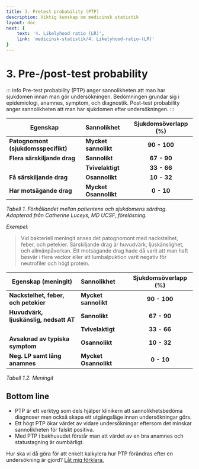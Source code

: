 ```yaml
---
title: 3. Pretest probability (PTP)
description: Viktig kunskap om medicinsk statistik
layout: doc
next: {
    text: '4. Likelyhood ratio (LR)',
    link: 'medicinsk-statistik/4. Likelyhood-ratio-(LR)'
}
---
```


# 3. Pre-/post-test probability

::: info Pre-test probability (PTP) anger sannolikheten att man har sjukdomen innan man gör undersökningen. Bedömningen grundar sig i epidemiologi, anamnes, symptom, och diagnostik. Post-test probability anger sannolikheten att man har sjukdomen efter undersökningen. 
:::



| Egenskap                                             | Sannolikhet                           | Sjukdomsöverlapp (%)    |
| -------------                                        | :-----------                          | :--------------------:      |
| <pu>**Patognomont (sjukdomsspecifikt)** </pu>        | <pu>**Mycket sannolikt**  </pu>        | <pu> **90 - 100** </pu>     |
| <bl2>**Flera särskiljande drag** </bl2>              | <bl2>**Sannolikt**   </bl2>            | <bl2> **67 - 90** </bl2>    |
|                                                      |<gr> **Tvivelaktigt**  </gr>            | <gr> **33 - 66** </gr>      |
| <re>**Få särskiljande drag**   </re>                 |<re> **Osannolikt**   </re>             | <re> **10 - 32**</re>       |
| <re2>**Har motsägande drag** </re2>                  | <re2>**Mycket Osannolikt** </re2>      | <re2> **0 - 10** </re2>     |

_Tabell 1. Förhållandet mellan patientens och sjukdomens särdrag. Adapterad från Catherine Luceys, MD UCSF, föreläsning._

_Exempel:_

> <bl> Vid bakteriell meningit anses det patognomont med nackstelhet, feber, och petekier. Särskiljande drag är huvudvärk, ljuskänslighet, och allmänpåverkan. Ett motsägande drag hade då varit att man haft besvär i flera veckor eller att lumbalpuktion varit negativ för neutrofiler och högt protein.</bl>

| Egenskap (meningit)                                  | Sannolikhet                            | Sjukdomsöverlapp (%)    |
| -------------                                        | :-----------                           | :--------------------:      |
| <pu>**Nackstelhet, feber, och petekier** </pu>       | <pu>**Mycket sannolikt**  </pu>        | <pu> **90 - 100** </pu>     |
| <bl2>**Huvudvärk, ljuskänslig, nedsatt AT** </bl2>   | <bl2>**Sannolikt**   </bl2>            | <bl2> **67 - 90** </bl2>    |
|                                                      |<gr> **Tvivelaktigt**  </gr>            | <gr> **33 - 66** </gr>      |
| <re>**Avsaknad av typiska symptom**   </re>          |<re> **Osannolikt**   </re>             | <re> **10 - 32**</re>       |
| <re2>**Neg. LP samt lång anamnes** </re2>            | <re2>**Mycket Osannolikt** </re2>      | <re2> **0 - 10** </re2>     |

_Tabell 1.2. Meningit_

## Bottom line

* PTP är ett verktyg som dels hjälper klinikern att sannolikhetsbedöma diagnoser men också skapa ett utgångsläge innan undersökningar görs.
* Ett högt PTP ökar värdet av vidare undersökningar eftersom det minskar sannolikheten för falskt positiva.
* Med PTP i bakhuvudet förstår man att värdet av en bra anamnes och statustagning är oumbärligt.

Hur ska vi då göra för att enkelt kalkylera hur PTP förändras efter en undersökning är gjord? [<gr> Låt mig förklara. </gr>](./4.%20Likelyhood-ratio-(LR))

